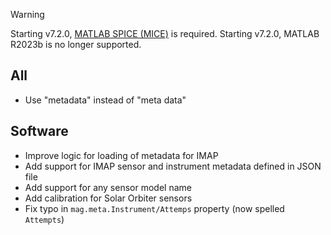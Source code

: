 > [!WARNING]  
> Starting v7.2.0, [MATLAB SPICE (MICE)](https://naif.jpl.nasa.gov/naif/toolkit_MATLAB.html) is required.
> Starting v7.2.0, MATLAB R2023b is no longer supported.

## All

- Use "metadata" instead of "meta data"

## Software

- Improve logic for loading of metadata for IMAP
- Add support for IMAP sensor and instrument metadata defined in JSON file
- Add support for any sensor model name
- Add calibration for Solar Orbiter sensors
- Fix typo in `mag.meta.Instrument/Attemps` property (now spelled `Attempts`)
